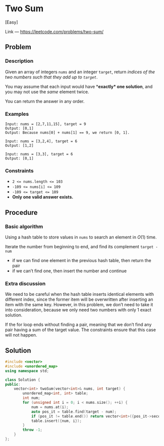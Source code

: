 # Two Sum

[Easy]

Link — https://leetcode.com/problems/two-sum/

## Problem

### Description

Given an array of integers `nums` and an integer `target`, return *indices of the two numbers such that they add up to `target`*.

You may assume that each input would have ***exactly\* one solution**, and you may not use the *same* element twice.

You can return the answer in any order.

### Examples

```
Input: nums = [2,7,11,15], target = 9
Output: [0,1]
Output: Because nums[0] + nums[1] == 9, we return [0, 1].
```

```
Input: nums = [3,2,4], target = 6
Output: [1,2]
```

```
Input: nums = [3,3], target = 6
Output: [0,1]
```

### Constraints

- `2 <= nums.length <= 103`
- `-109 <= nums[i] <= 109`
- `-109 <= target <= 109`
- **Only one valid answer exists.**

## Procedure

### Basic algorithm

Using a hash table to store values in `nums` to search an element in $O(1)$ time.

Iterate the number from beginning to end, and find its complement `target - num`

- if we can find one element in the previous hash table, then return the pair
- if we can’t find one, then insert the number and continue

### Extra discussion

We need to be careful when the hash table inserts identical elements with different index, since the former item will be overwritten after inserting an item with the same key. However, in this problem, we don’t need to take it into consideration, because we only need two numbers with only 1 exact solution.

If the for loop ends without finding a pair, meaning that we don’t find any pair having a sum of the target value. The constraints ensure that this case will not happen.

## Solution

```c++
#include <vector>
#include <unordered_map>
using namespace std;

class Solution {
public:
    vector<int> twoSum(vector<int>& nums, int target) {
        unordered_map<int, int> table;
        int num;
        for (unsigned int i = 0; i < nums.size(); ++i) {
            num = nums.at(i);
            auto pos_it = table.find(target - num);
            if (pos_it != table.end()) return vector<int>({pos_it->second, int(i)});
            table.insert({num, i});
        }
        throw -1;
    }
};
```

